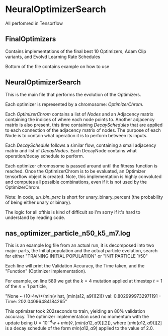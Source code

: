 # NeuralOptimizerSearch

All perfomred in Tensorflow

## FinalOptimizers

Contains implementations of the final best 10 Optimizers, Adam Clip variants, and Evolvd Learning Rate Schedules

Bottom of the file contains example on how to use

## NeuralOptimizerSearch

This is the main file that performs the evolution of the Optimizers.

Each optimizer is represented by a chromosome: _OptimizerChrom_. 

Each _OptimizerChrom_ contains a list of _Nodes_ and an Adjacency matrix containing the indices of where each node points to. Another adjacency matrix is also present, this time containing _DecaySchedules_ that are applied to each connection of the adjacency matrix of nodes. The purpose of each Node is to contain what operation it is to perform between its inputs. 

Each _DecaySchedule_ follows a similar flow, containing a small adjacency matrix and list of _DecayNodes_. Each DecayNode contains what operation/decay schedule to perform.

Each optimizer chromosome is passed around until the fitness function is reached. Once the OptimizerChrom is to be evaluated, an Optimizer tensorflow object is created. Note, this implementation is highly convoluted and computes all possible combinations, even if it is not used by the OptimizerChrom.

Note: In code, _un_bin_perc_ is short for unary_binary_percent (the probability of being either unary or binary).

The logic for all ofthis is kind of difficult so I'm sorry if it's hard to understand by reading code. 

## nas_optimizer_particle_n50_k5_m7.log

This is an example log file from an actual run, it is decomposed into two major parts, the Initial population and the actual particle evolution, search for either "TRAINING INITIAL POPULATION" or "INIT PARTICLE 1/50"

Each line will print the Validation Accuracy, the Time taken, and the "Function" (Optimizer implementation).

For example, on line 589 we get the $k=4$ mutation applied at timestep $t=1$ of the $n=1$ particle, 

"None ~ (10-4w)+(min(v hat, [min(a12, a9)][2])) val: 0.8029999732971191 - Time: 202.04096484184265"

This optimizer took 202seconds to train, yielding an 80% validation accuracy. The optimizer implementation used no momentum with the update being $U=10^{-4}w+min(\hat v, [min(a12, a9)][2])$, where $[min(a12, a9)][2]$ is a decay schedule of the form $min(a12,a9)$ applied to the value of $2.0$.
